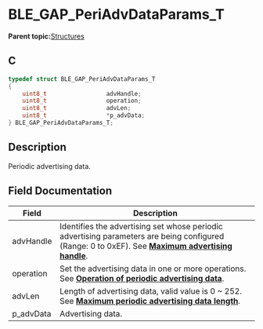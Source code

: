# BLE\_GAP\_PeriAdvDataParams\_T

**Parent topic:**[Structures](GUID-A15AC144-CD72-427A-B096-33FC1E7FEA88.md)

## C

```c
typedef struct BLE_GAP_PeriAdvDataParams_T
{
    uint8_t                 advHandle;
    uint8_t                 operation;
    uint8_t                 advLen;
    uint8_t                 *p_advData;
} BLE_GAP_PeriAdvDataParams_T;
```

## Description

Periodic advertising data.

## Field Documentation

|Field|Description|
|-----|-----------|
|advHandle|Identifies the advertising set whose periodic advertising parameters are being configured \(Range: 0 to 0xEF\). See **[Maximum advertising handle](GUID-9BD0F71C-2778-4604-8820-B15425EC4F06.md)**.|
|operation|Set the advertising data in one or more operations. See **[Operation of periodic advertising data](GUID-496E86C5-DF5D-4618-AB6A-D74DDD13219B.md)**.|
|advLen|Length of advertising data, valid value is 0 ~ 252. See **[Maximum periodic advertising data length](GUID-233FD07E-CD63-4736-929C-F282B999501E.md)**.|
|p\_advData|Advertising data.|

